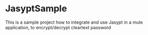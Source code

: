 # JasyptSample
This is a sample project how to integrate and use Jasypt in a mule application, to encrypt/decrypt cleartext password
